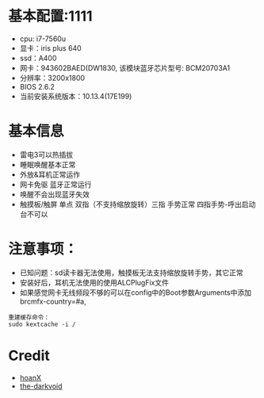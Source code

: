 # 基本配置:1111
* cpu: i7-7560u
* 显卡：iris plus 640
* ssd：A400
* 网卡：943602BAED(DW1830, 该模块蓝牙芯片型号: BCM20703A1
* 分辨率：3200x1800
* BIOS 2.6.2
* 当前安装系统版本：10.13.4(17E199)

# 基本信息
* 雷电3可以热插拔
* 睡眠唤醒基本正常
* 外放&耳机正常运作
* 网卡免驱 蓝牙正常运行
* 唤醒不会出现蓝牙失效
* 触摸板/触屏 单点 双指（不支持缩放旋转）三指 手势正常 四指手势-呼出启动台不可以


# 注意事项：
* 已知问题：sd读卡器无法使用，触摸板无法支持缩放旋转手势，其它正常
* 安装好后，耳机无法使用的使用ALCPlugFix文件
* 如果感觉网卡无线频段不够的可以在config中的Boot参数Arguments中添加brcmfx-country=#a,

```
重建缓存命令：
sudo kextcache -i /
```

# Credit
* [hoanX](https://github.com/hoanX/xps13-9360-i7-7560u)
* [the-darkvoid](https://github.com/the-darkvoid/XPS9360-macOS)


